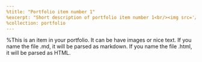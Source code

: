 ```yaml
---
%title: "Portfolio item number 1"
%excerpt: "Short description of portfolio item number 1<br/><img src='/images/500x300.png'>"
%collection: portfolio
---
```


%This is an item in your portfolio. It can be have images or nice text. If you name the file .md, it will be parsed as markdown. If you name the file .html, it will be parsed as HTML. 
